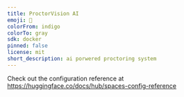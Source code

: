 ```yaml
---
title: ProctorVision AI
emoji: 🐢
colorFrom: indigo
colorTo: gray
sdk: docker
pinned: false
license: mit
short_description: ai porwered proctoring system
---
```


Check out the configuration reference at https://huggingface.co/docs/hub/spaces-config-reference

